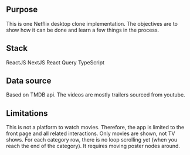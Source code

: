 ## Purpose

This is one Netflix desktop clone implementation.
The objectives are to show how it can be done and learn a few things in the process.

## Stack

ReactJS
NextJS
React Query
TypeScript

## Data source

Based on TMDB api.
The videos are mostly trailers sourced from youtube.

## Limitations

This is not a platform to watch movies. Therefore, the app is limited to the front page and all related interactions.
Only movies are shown, not TV shows.
For each category row, there is no loop scrolling yet (when you reach the end of the category). It requires moving poster nodes around.
